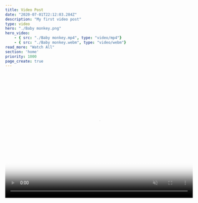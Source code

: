```yaml
---
title: Video Post
date: "2020-07-01T22:12:03.284Z"
description: "My first video post"
type: video
hero: "./Baby monkey.png"
hero_video: 
    - { src: "./Baby monkey.mp4", type: "video/mp4"}
    - { src: "./Baby monkey.webm", type: "video/webm"}
read_more: "Watch All"
section: 'home'
priority: 1000
page_create: true
---
```


<center>
    <video poster="./Hubli and Jumpy.png" autoplay loop playsinline muted width="600" height="400">
        <source src="./Hubli and Jumpy.mp4" type="video/mp4">
    </video>
</center>

<!-- <br/>

<video poster="./Jet and Jungle Gym.png" autoplay loop playsinline muted width="600" height="400">
    <source src="./Jet and Jungle Gym.mp4" type="video/mp4">
</video>

<br/>

<video poster="./Monkey family on the roof.png" autoplay loop playsinline muted width="600" height="400">
    <source src="./Monkey family on the roof.mp4" type="video/mp4">
</video>

<br/>

<video poster="./Monkeys balancing.png" autoplay loop playsinline muted width="600" height="400">
    <source src="./Monkeys balancing.mp4" type="video/mp4">
</video>

<br/>

<video poster="./Zero.png" autoplay loop playsinline muted width="600" height="400">
    <source src="./Zero.mp4" type="video/mp4">
</video>
 -->
